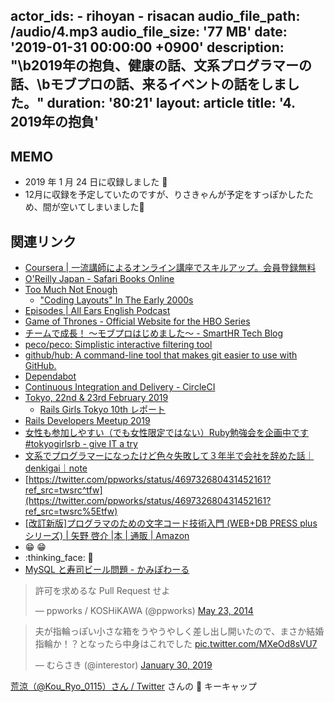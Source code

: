 actor_ids:
    - rihoyan
    - risacan
audio_file_path: /audio/4.mp3
audio_file_size: '77 MB'
date: '2019-01-31 00:00:00 +0900'
description: "\b2019年の抱負、健康の話、文系プログラマーの話、\bモブプロの話、来るイベントの話をしました。"
duration: '80:21'
layout: article
title: '4. 2019年の抱負'
---

## MEMO

- 2019 年 1 月 24 日に収録しました 📆
- 12月に収録を予定していたのですが、りさきゃんが予定をすっぽかしたため、間が空いてしまいました🙏

## 関連リンク

- [Coursera \| 一流講師によるオンライン講座でスキルアップ。会員登録無料](https://ja.coursera.org/)
- [O'Reilly Japan \- Safari Books Online](https://www.oreilly.co.jp/safari/)
- [Too Much Not Enough](https://toomuchnotenough.site/)
  - ["Coding Layouts" In The Early 2000s](https://toomuchnotenough.site/episodes/s02e03.html)
- [Episodes \| All Ears English Podcast](https://www.allearsenglish.com/episodes/)
- [Game of Thrones \- Official Website for the HBO Series](https://www.hbo.com/game-of-thrones)
- [チームで成長！ 〜モブプロはじめました〜 \- SmartHR Tech Blog](https://tech.smarthr.jp/entry/2018/10/31/192705)
- [peco/peco: Simplistic interactive filtering tool](https://github.com/peco/peco)
- [github/hub: A command\-line tool that makes git easier to use with GitHub\.](https://github.com/github/hub)
- [Dependabot](https://dependabot.com/)
- [Continuous Integration and Delivery \- CircleCI](https://circleci.com/)
- [Tokyo, 22nd & 23rd February 2019](http://railsgirls.com/tokyo.html)
  - [Rails Girls Tokyo 10th レポート](https://magazine.rubyist.net/articles/0059/0059-RailsGirlsTokyo10th.html)
- [Rails Developers Meetup 2019](https://railsdm.github.io/)
- [女性も参加しやすい（でも女性限定ではない）Ruby勉強会を企画中です \#tokyogirlsrb \- give IT a try](https://blog.jnito.com/entry/2019/01/10/133717)
- [文系でプログラマーになったけど色々失敗して３年半で会社を辞めた話｜denkigai｜note](https://note.mu/denkigai/n/nafff6bd87802)
- [https://twitter.com/ppworks/status/469732680431452161?ref_src=twsrc^tfw](https://twitter.com/ppworks/status/469732680431452161?ref_src=twsrc%5Etfw)
- [\[改訂新版\]プログラマのための文字コード技術入門 \(WEB\+DB PRESS plusシリーズ\) \| 矢野 啓介 \|本 \| 通販 \| Amazon](https://www.amazon.co.jp/%E6%94%B9%E8%A8%82%E6%96%B0%E7%89%88-%E3%83%97%E3%83%AD%E3%82%B0%E3%83%A9%E3%83%9E%E3%81%AE%E3%81%9F%E3%82%81%E3%81%AE%E6%96%87%E5%AD%97%E3%82%B3%E3%83%BC%E3%83%89%E6%8A%80%E8%A1%93%E5%85%A5%E9%96%80-WEB-PRESS-plus%E3%82%B7%E3%83%AA%E3%83%BC%E3%82%BA/dp/4297102919/ref=dp_ob_title_bk)
- :grin: 😁
- :thinking_face: 🤔
- [MySQL と寿司ビール問題 \- かみぽわーる](https://blog.kamipo.net/entry/2015/03/23/093052)

<blockquote class="twitter-tweet"><p lang="ja" dir="ltr">許可を求めるな Pull Request せよ</p>— ppworks / KOSHiKAWA (@ppworks) <a href="[https://twitter.com/ppworks/status/469732680431452161?ref_src=twsrc^tfw](https://twitter.com/ppworks/status/469732680431452161?ref_src=twsrc%5Etfw)">May 23, 2014</a></blockquote> <script async src="[https://platform.twitter.com/widgets.js](https://platform.twitter.com/widgets.js)" charset="utf-8"></script>

<blockquote class="twitter-tweet"><p lang="ja" dir="ltr">夫が指輪っぽい小さな箱をうやうやしく差し出し開いたので、まさか結婚指輪か！？となったら中身はこれでした <a href="https://t.co/MXeOd8sVU7">pic.twitter.com/MXeOd8sVU7</a></p>&mdash; むらさき (@interestor) <a href="https://twitter.com/interestor/status/1090643058377408514?ref_src=twsrc%5Etfw">January 30, 2019</a></blockquote> <script async src="https://platform.twitter.com/widgets.js" charset="utf-8"></script>

[荒涼（@Kou\_Ryo\_0115）さん / Twitter](https://twitter.com/Kou_Ryo_0115) さんの 🤔 キーキャップ
